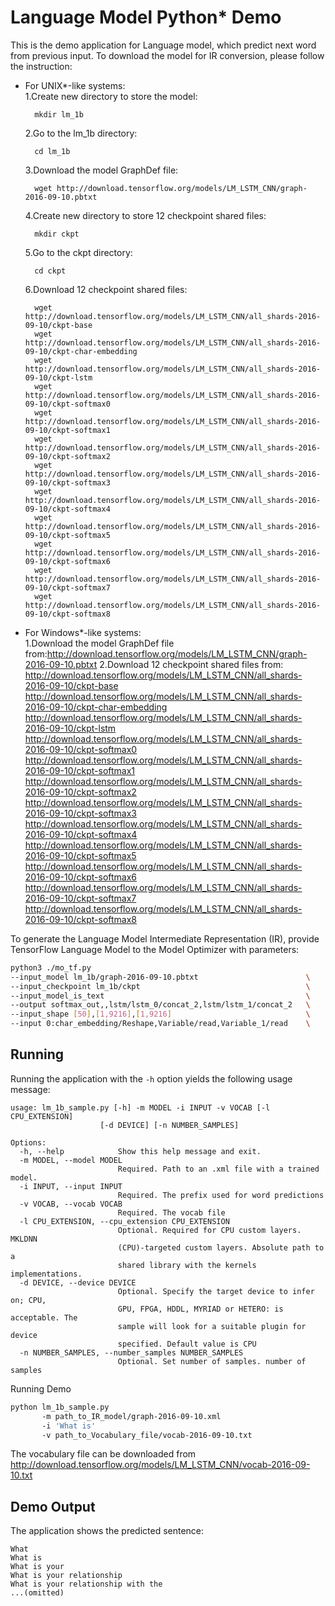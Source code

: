 Language Model Python* Demo
===============================

This is the demo application for Language model, which predict next word from previous input.
To download the model for IR conversion, please follow the instruction:
 - For UNIX*-like systems:  
    1.Create new directory to store the model:   
    ```
      mkdir lm_1b
    ```
    2.Go to the lm_1b directory:   
    ```
      cd lm_1b
    ```
    3.Download the model GraphDef file:   
    ```
      wget http://download.tensorflow.org/models/LM_LSTM_CNN/graph-2016-09-10.pbtxt  
    ```  
    4.Create new directory to store 12 checkpoint shared files:   
    ```
      mkdir ckpt
    ```  
    5.Go to the ckpt directory:   
    ```
      cd ckpt
    ```  
    6.Download 12 checkpoint shared files:  
    ```
      wget http://download.tensorflow.org/models/LM_LSTM_CNN/all_shards-2016-09-10/ckpt-base  
      wget http://download.tensorflow.org/models/LM_LSTM_CNN/all_shards-2016-09-10/ckpt-char-embedding  
      wget http://download.tensorflow.org/models/LM_LSTM_CNN/all_shards-2016-09-10/ckpt-lstm  
      wget http://download.tensorflow.org/models/LM_LSTM_CNN/all_shards-2016-09-10/ckpt-softmax0  
      wget http://download.tensorflow.org/models/LM_LSTM_CNN/all_shards-2016-09-10/ckpt-softmax1  
      wget http://download.tensorflow.org/models/LM_LSTM_CNN/all_shards-2016-09-10/ckpt-softmax2  
      wget http://download.tensorflow.org/models/LM_LSTM_CNN/all_shards-2016-09-10/ckpt-softmax3  
      wget http://download.tensorflow.org/models/LM_LSTM_CNN/all_shards-2016-09-10/ckpt-softmax4  
      wget http://download.tensorflow.org/models/LM_LSTM_CNN/all_shards-2016-09-10/ckpt-softmax5  
      wget http://download.tensorflow.org/models/LM_LSTM_CNN/all_shards-2016-09-10/ckpt-softmax6  
      wget http://download.tensorflow.org/models/LM_LSTM_CNN/all_shards-2016-09-10/ckpt-softmax7  
      wget http://download.tensorflow.org/models/LM_LSTM_CNN/all_shards-2016-09-10/ckpt-softmax8  
    ```
 - For Windows*-like systems:  
    1.Download the model GraphDef file from:http://download.tensorflow.org/models/LM_LSTM_CNN/graph-2016-09-10.pbtxt
    2.Download 12 checkpoint shared files from:  
      http://download.tensorflow.org/models/LM_LSTM_CNN/all_shards-2016-09-10/ckpt-base  
      http://download.tensorflow.org/models/LM_LSTM_CNN/all_shards-2016-09-10/ckpt-char-embedding  
      http://download.tensorflow.org/models/LM_LSTM_CNN/all_shards-2016-09-10/ckpt-lstm  
      http://download.tensorflow.org/models/LM_LSTM_CNN/all_shards-2016-09-10/ckpt-softmax0  
      http://download.tensorflow.org/models/LM_LSTM_CNN/all_shards-2016-09-10/ckpt-softmax1  
      http://download.tensorflow.org/models/LM_LSTM_CNN/all_shards-2016-09-10/ckpt-softmax2  
      http://download.tensorflow.org/models/LM_LSTM_CNN/all_shards-2016-09-10/ckpt-softmax3  
      http://download.tensorflow.org/models/LM_LSTM_CNN/all_shards-2016-09-10/ckpt-softmax4  
      http://download.tensorflow.org/models/LM_LSTM_CNN/all_shards-2016-09-10/ckpt-softmax5  
      http://download.tensorflow.org/models/LM_LSTM_CNN/all_shards-2016-09-10/ckpt-softmax6  
      http://download.tensorflow.org/models/LM_LSTM_CNN/all_shards-2016-09-10/ckpt-softmax7  
      http://download.tensorflow.org/models/LM_LSTM_CNN/all_shards-2016-09-10/ckpt-softmax8  

   
To generate the Language Model Intermediate Representation (IR), provide TensorFlow Language Model to the Model Optimizer with parameters:  

```sh
python3 ./mo_tf.py
--input_model lm_1b/graph-2016-09-10.pbtxt                        \
--input_checkpoint lm_1b/ckpt                                     \
--input_model_is_text                                             \
--output softmax_out,,lstm/lstm_0/concat_2,lstm/lstm_1/concat_2   \
--input_shape [50],[1,9216],[1,9216]                              \
--input 0:char_embedding/Reshape,Variable/read,Variable_1/read    \
```

Running  
-------
Running the application with the `-h` option yields the following usage message:

```
usage: lm_1b_sample.py [-h] -m MODEL -i INPUT -v VOCAB [-l CPU_EXTENSION]
                    [-d DEVICE] [-n NUMBER_SAMPLES]

Options:
  -h, --help            Show this help message and exit.
  -m MODEL, --model MODEL
                        Required. Path to an .xml file with a trained model.
  -i INPUT, --input INPUT
                        Required. The prefix used for word predictions
  -v VOCAB, --vocab VOCAB
                        Required. The vocab file
  -l CPU_EXTENSION, --cpu_extension CPU_EXTENSION
                        Optional. Required for CPU custom layers. MKLDNN
                        (CPU)-targeted custom layers. Absolute path to a
                        shared library with the kernels implementations.
  -d DEVICE, --device DEVICE
                        Optional. Specify the target device to infer on; CPU,
                        GPU, FPGA, HDDL, MYRIAD or HETERO: is acceptable. The
                        sample will look for a suitable plugin for device
                        specified. Default value is CPU
  -n NUMBER_SAMPLES, --number_samples NUMBER_SAMPLES
                        Optional. Set number of samples. number of samples
```

Running Demo

```sh
python lm_1b_sample.py 
       -m path_to_IR_model/graph-2016-09-10.xml 
       -i 'What is' 
       -v path_to_Vocabulary_file/vocab-2016-09-10.txt 
```
The vocabulary file can be downloaded from http://download.tensorflow.org/models/LM_LSTM_CNN/vocab-2016-09-10.txt

Demo Output
------------
The application shows the predicted sentence:
```
What
What is
What is your
What is your relationship
What is your relationship with the 
...(omitted)
```
